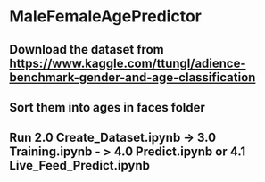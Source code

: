 # MaleFemaleAgePredictor

## Download the dataset from https://www.kaggle.com/ttungl/adience-benchmark-gender-and-age-classification
## Sort them into ages in faces folder

## Run 2.0 Create_Dataset.ipynb -> 3.0 Training.ipynb - > 4.0 Predict.ipynb or 4.1 Live_Feed_Predict.ipynb
